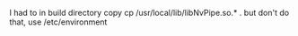 
I had to in build directory copy
cp /usr/local/lib/libNvPipe.so.* .
but don't do that, use /etc/environment
